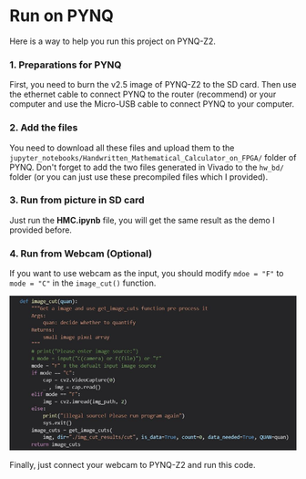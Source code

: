# Run on PYNQ
Here is a way to help you run this project on PYNQ-Z2.

### 1. Preparations for PYNQ

First, you need to burn the v2.5 image of PYNQ-Z2 to the SD card. Then use the ethernet cable to connect PYNQ to the router (recommend) or your computer and use the Micro-USB cable to connect PYNQ to your computer.

### 2. Add the files

You need to download all these files and upload them to the `jupyter_notebooks/Handwritten_Mathematical_Calculator_on_FPGA/` folder of PYNQ. Don't forget to add the two files generated in Vivado to the `hw_bd/` folder (or you can just use these precompiled files which I provided).

### 3. Run from picture in SD card

Just run the **HMC.ipynb** file, you will get the same result as the demo I provided before.

### 4. Run from Webcam (Optional)

If you want to use webcam as the input, you should modify `mdoe = "F"` to `mode = "C"` in the `image_cut()` function.

![pynq_0](images/pynq_0.jpg)

Finally, just connect your webcam to PYNQ-Z2 and run this code.